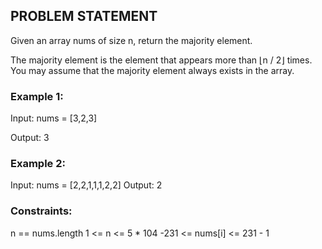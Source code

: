## PROBLEM STATEMENT 

Given an array nums of size n, return the majority element.

The majority element is the element that appears more than ⌊n / 2⌋ times. You may assume that the majority element always exists in the array.

 

### Example 1:

Input: nums = [3,2,3]

Output: 3

### Example 2:

Input: nums = [2,2,1,1,1,2,2]
Output: 2
 

### Constraints:

n == nums.length
1 <= n <= 5 * 104
-231 <= nums[i] <= 231 - 1
